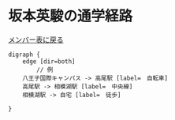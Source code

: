 # 坂本英駿の通学経路

[メンバー表に戻る](member.md#メンバー表)

```graphviz
digraph {
    edge [dir=both]
        // 例
    八王子国際キャンパス -> 高尾駅 [label=　自転車]
    高尾駅 -> 相模湖駅 [label=　中央線]
    相模湖駅 -> 自宅 [label=　徒歩]
    
}
```
